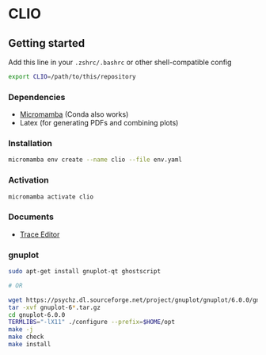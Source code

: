# CLIO

## Getting started

Add this line in your `.zshrc/.bashrc` or other shell-compatible config

```bash
export CLIO=/path/to/this/repository
```

### Dependencies

- [Micromamba](https://mamba.readthedocs.io/en/latest/installation/micromamba-installation.html) (Conda also works)
- Latex (for generating PDFs and combining plots)

### Installation

```bash
micromamba env create --name clio --file env.yaml
```

### Activation

```bash
micromamba activate clio
```

### Documents

- [Trace Editor](./docs/trace-editor.md)


### gnuplot

```bash
sudo apt-get install gnuplot-qt ghostscript

# OR

wget https://psychz.dl.sourceforge.net/project/gnuplot/gnuplot/6.0.0/gnuplot-6.0.0.tar.gz
tar -xvf gnuplot-6*.tar.gz
cd gnuplot-6.0.0
TERMLIBS="-lX11" ./configure --prefix=$HOME/opt
make -j
make check
make install
```

